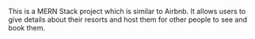 This is a MERN Stack project which is similar to Airbnb. It allows users to give details about their resorts and host them for other people to see and book them. 
